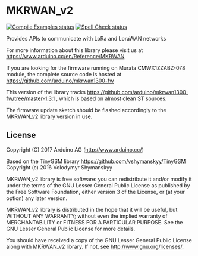# MKRWAN_v2

[![Compile Examples status](https://github.com/arduino-libraries/MKRWAN_v2/actions/workflows/compile-examples.yml/badge.svg)](https://github.com/arduino-libraries/MKRWAN_v2/actions/workflows/compile-examples.yml)
[![Spell Check status](https://github.com/arduino-libraries/MKRWAN_v2/actions/workflows/spell-check.yml/badge.svg)](https://github.com/arduino-libraries/MKRWAN_v2/actions/workflows/spell-check.yml)

Provides APIs to communicate with LoRa and LoraWAN networks

For more information about this library please visit us at
https://www.arduino.cc/en/Reference/MKRWAN

If you are looking for the firmware running on Murata CMWX1ZZABZ-078 module, the complete source code is hosted at https://github.com/arduino/mkrwan1300-fw

This version of the library tracks https://github.com/arduino/mkrwan1300-fw/tree/master-1.3.1 , which is based on almost clean ST sources.

The firmware update sketch should be flashed accordingly to the MKRWAN_v2 library version in use.

## License

Copyright (C) 2017 Arduino AG (http://www.arduino.cc/)

Based on the TinyGSM library https://github.com/vshymanskyy/TinyGSM
Copyright (c) 2016 Volodymyr Shymanskyy

MKRWAN_v2 library is free software: you can redistribute it and/or modify
it under the terms of the GNU Lesser General Public License as published by
the Free Software Foundation, either version 3 of the License, or
(at your option) any later version.

MKRWAN_v2 library is distributed in the hope that it will be useful,
but WITHOUT ANY WARRANTY; without even the implied warranty of
MERCHANTABILITY or FITNESS FOR A PARTICULAR PURPOSE.  See the
GNU Lesser General Public License for more details.

You should have received a copy of the GNU Lesser General Public License
along with MKRWAN_v2 library.  If not, see <http://www.gnu.org/licenses/>.
